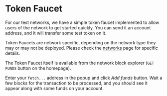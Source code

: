 # Token Faucet

For our test networks, we have a simple token faucet implemented to allow users of the network to get started quickly. You can send it an account address, and it will transfer some test token on it.

Token Faucets are network specific, depending on the network type they may or may not be deployed. Please check the [networks](../networks/) page for specific details.

The Token Faucet itself is available from the network block explorer (`GET FUNDS` button on the homepage).

Enter your `fetch...` address in the popup and click *Add funds* button. Wait a few blocks for the transaction to be processed, and you should see it appear along with some funds on your account.
